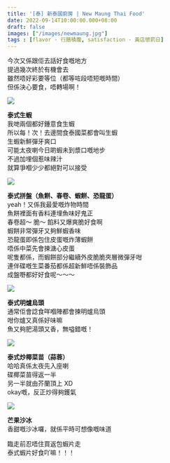 ```yaml
---
title: '[泰] 新泰國廚房 | New Maung Thai Food'
date: 2022-09-14T10:00:00.000+08:00
draft: false
images: ["/images/newmaung.jpg"]
tags : [flavor - 行膳積腹, satisfaction - 黃店懲罰日]
---
```


今次又係跟佢去話好食嘅地方  
提過幾次終於有機會去  
雖然唔好彩要等位（都等咗段唔短嘅時間）  
但係決心要食，唔轉場啊！  

![](/images/newmaung1.jpg)

**泰式生蝦**  
我哋兩個都好鍾意食生蝦  
所以每！次！去邊間食泰國菜都會叫生蝦  
生蝦新鮮彈牙爽口  
可能太夜喇今日啲蝦未到漿口嘅地步  
不過加埋個惹味辣汁  
就算爭嗰少少都絕對可以接受  

![](/images/newmaung.jpg)

**泰式拼盤（魚餅、春卷、蝦餅、恐龍蛋）**  
yeah！又係我最愛嘅炸物時間  
魚餅裡面有香料連埋魚味好鬼正  
春卷超～ 脆～ 餡料又爆爽脆好食啊  
蝦餅非常彈牙又夠鮮蝦香味  
恐龍蛋即係包住皮蛋嘅炸薄蝦餅  
唔係中菜先會揀溏心皮蛋  
呢隻都係，而蝦餅部分繼續外皮脆脆夾層微彈牙咁  
連伴碟嘅生菜番茄都係超新鮮唔係裝飾品  
成盤嘢都好好食呢～～～  

![](/images/newmaung2.jpg)

**泰式明爐烏頭**  
通常佢會諗食咩嗰陣都會揀明爐烏頭  
咁你爐又真係好味嘛  
魚又夠肥湯頭又香，無嗌錯嘅！  

![](/images/newmaung3.jpg)

**泰式炒椰菜苗（蒜蓉）**  
哈哈真係太夜先入座喇  
碟椰菜苗得返一半  
另一半就由芥蘭頂上 XD  
okay嘅，反正炒得夠鑊氣  

![](/images/newmaung4.jpg)

**芒果沙冰**  
香甜嘅沙冰囉，就係平時可想像嘅味道  
  
臨走前忍唔住買返包蝦片走    
泰式蝦片好食吖嘛！！！  

